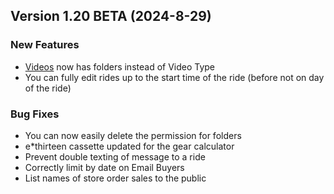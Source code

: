  ## Version 1.20 BETA (2024-8-29)
 ### New Features
 - [Videos](/Video/browse) now has folders instead of Video Type
 - You can fully edit rides up to the start time of the ride (before not on day of the ride)

 ### Bug Fixes
 - You can now easily delete the permission for folders
 - e*thirteen cassette updated for the gear calculator
 - Prevent double texting of message to a ride
 - Correctly limit by date on Email Buyers
 - List names of store order sales to the public
